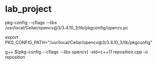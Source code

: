 # lab_project

pkg-config --cflags --libs /usr/local/Cellar/opencv@3/3.4.10_3/lib/pkgconfig/opencv.pc

export PKG_CONFIG_PATH="/usr/local/Cellar/opencv@3/3.4.10_3/lib/pkgconfig"

g++ $(pkg-config --cflags --libs opencv) -std=c++11  reposition.cpp -o reposition
